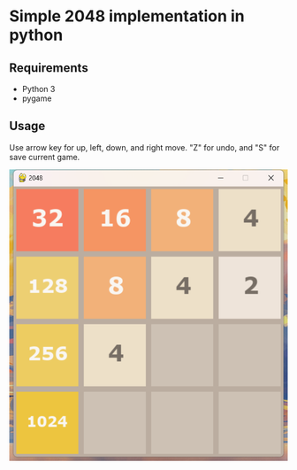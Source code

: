 # Simple 2048 implementation in python

## Requirements
- Python 3
- pygame

## Usage
Use arrow key for up, left, down, and right move. "Z" for undo, and "S" for save current game.

![sample](/example.png)